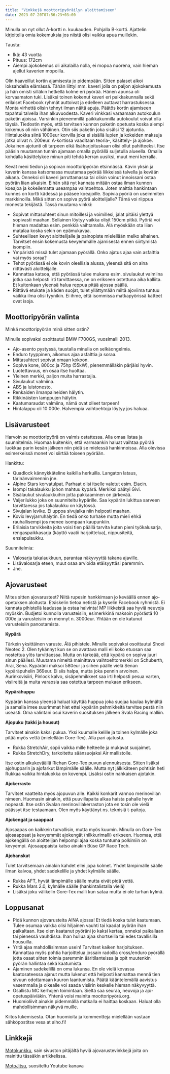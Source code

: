 ```yaml
---
title: "Vinkkejä moottoripyöräilyn aloittamiseen"
date: 2023-07-20T07:56:23+03:00
---
```


Minulla on nyt ollut A-kortti n. kuukauden. Pohjalla B-kortti. Ajattelin kirjoitella omia kokemuksia jos niistä olisi vaikka apua muillekin.

Tausta:

* Ikä: 43 vuotta
* Pituus: 172cm
* Aiempi ajokokemus oli aikalailla nolla, ei mopoa nuorena, vain hieman ajellut kaverien mopoilla.

Olin haaveillut kortin ajamisesta jo pidempään. Sitten palaset alkoi loksahdella elämässä. Tähän liittyi mm. kaveri jolla on paljon ajokokemusta ja hän omisti silläkin hetkellä kolme eri pyörää. Hänen apunsa oli korvaamaton tuki. Lisäksi toinen kokenut kaveri eri paikkakunnalla sekä erilaiset Facebook ryhmät auttoivat ja edelleen auttavat harrastuksessa. Monta virhettä olisin tehnyt ilman näitä apuja.
Päätös kortin ajamiseen tapahtui talvella ihan alkuvuodesta. Kaveri vinkkasi varaamaan autokoulun paketin ajoissa. Varsinkin pienemmillä paikkakunnilla autokoulut voivat olla täysiä. Tiedostin myös, että tarvitsen kunnon paketin opetusta koska aiempi kokemus oli niin vähäinen. Otin siis paketin joka sisälsi 12 ajotuntia. Hintaluokka siinä 1000eur korvilla joka ei sisällä lupien ja kokeiden maksuja jotka olivat n. 200eur.  A-kortissa vaaditaan teoria-, käsittely- ja ajokoe.
Jokainen ajotunti oli tarpeen eikä lisäharjoituskaan olisi ollut pahitteeksi. Itse pääsin muutaman tunnin ajamaan omalla pyörällä suljetulla alueella. Omalla kohdalla käsittelykoe minun piti tehdä kerran uusiksi, muut meni kerralla.

Kevät meni tiedon ja sopivan moottoripyörän etsinnässä. Kävin yksin ja kaverin kanssa katsomassa muutamaa pyörää liikkeissä talvella ja kevään aikana. Onneksi oli kaveri jarruttamassa tai olisin voinut innoissani ostaa pyörän liian aikaisin. Eihän sitä nyt kannata mitään ostaa ilman kunnon koeajoa ja kokeilematta useampaa vaihtoehtoa. Joten malttia hankintaan kunnes on kortti kädessä ja pääsee koeajoille. Sopivia pyöriä on useimmiten markkinoilla. Mikä sitten on sopiva pyörä aloittelijalle? Tämä voi riippua monesta tekijästä. Tässä muutama vinkki:

* Sopivat mittasuhteet sinun mitoillesi ja voimillesi, jalat pitäisi ylettyä sopivasti maahan. Sellainen löytyy vaikka olisit 150cm pitkä. Pyöriä voi hieman madaltaa esim. penkkiä vaihtamalla. Älä myöskään ota liian matalaa koska sekin on epämukavaa.
* Suhteellisen kevyt aloittelijalle ja painopiste mielellään melko alhainen. Tarvitset ensin kokemusta kevyemmälle ajamisesta ennen siirtymistä isompiin.
* Ympäristö missä tulet ajamaan pyörällä. Onko ajatus ajaa vain asfalttia vai myös soraa?
* Tehot pyörässä ei ole kovin oleellisia alussa, yleensä sitä on aina riittävästi aloittelijalle.
* Kannattaa katsoa, että pyörässä tulee mukana esim. sivulaukut valmiina jotka saa helposti irti tarvittaessa, ne on erikseen ostettuna aika kalliita. Et kuitenkaan yleensä halua reppua pitää ajossa päällä.
* Riittävä etukate ja käden suojat, tulet yllättymään miltä ajoviima tuntuu vaikka ilma olisi tyynikin. Ei ihme, että isommissa matkapyörissä katteet ovat isoja.

## Moottoripyörän valinta

Minkä moottoripyörän minä sitten ostin?

Minulle sopivaksi osoittautui BMW F700GS, vuosimalli 2013.

* Ajo-asento pystyssä, taustalla minulla on selkäongelmia.
* Enduro tyyppinen, aikomus ajaa asfalttia ja soraa.
* Mittasuhteet sopivat omaan kokoon.
* Sopiva kone, 800cc ja 75hp (55kW), pienemmälläkin pärjäisi hyvin.
* Luotettavuus, en osaa itse huoltaa.
* Yleinen merkki, paljon muita harrastajia.
* Sivulaukut valmiina.
* ABS ja luistonesto.
* Renkaiden ilmanpaineiden hälytin.
* Rikkinäisten lamppujen hälytin.
* Kaatumaraudat valmiina, nämä ovat olleet tarpeen!
* Hintalappu oli 10 000e. Halvempia vaihtoehtoja löytyy jos haluaa.

## Lisävarusteet

Harvoin se moottoripyörä on valmis ostattessa. Alla omaa listaa ja suunnitelmia. Huomaa kuitenkin, että varmaankin haluat
vaihtaa pyörää luokkaa parin kesän jälkeen niin pidä se mielessä hankinnoissa. Alla olevissa esimerkeissä monet voi
siirtää toiseen pyörään.

Hankittu:

* Quadlock kännykkäteline kaikilla herkuilla. Langaton lataus, tärinänvaimennin jne.
* Alpine Stars korvatulpat. Parhaat olisi itselle valetut esim. Elacin.
* Isompi takalaukku johon mahtuu kypärä. Merkiksi päätyi Givi.
* Sisälaukut sivulaukkuihin jotta pakkaaminen on järkevää.
* Vaijerilukko joka on suunniteltu kypärille. Saa kypärän lukittua sarveen tarvittaessa jos takalaukku on käytössä.
* Sivujalan levike. Ei uppoa sivujalka niin helposti maahan.
* Kovix levyjarruhälytin. En tiedä onko turhake mutta mieli ehkä rauhallisempi jos menee isompaan kaupunkiin.
* Erilaisia tarvikkeita joita voisi tien päällä tarvita kuten pieni työkalusarja, rengaspaikkasarja (käyttö vaatii harjoittelua), nippusiteitä, ensiapulaukku.

Suunnitelmia:

* Valosarja takalaukkuun, parantaa näkyvyyttä takana ajaville.
* Lisävalosarja eteen, muut osaa arvioida etäisyyttäsi paremmin.
* Jne.

## Ajovarusteet

Mites sitten ajovarusteet? Niitä rupesin hankkimaan jo keväällä ennen ajo-opetuksen aloitusta. Etsiskelin tietoa netistä ja kyselin Facebook ryhmistä. Ei kannata pihistellä laadussa ja ostaa halvinta! MP liikkeistä saa hyviä neuvoja myöskin. Budjetoi kunnolla varusteisiin, esimerkkinä maksoin pyörästä 10 000e ja varusteisiin on mennyt n. 3000eur. Yhtään en ole katunut varusteisiin panostamista.

**Kypärä**

Tärkein yksittäinen varuste. Älä pihistele. Minulle sopivaksi osoittautui Shoei Neotec 2. Olen tykännyt kun se on avattava malli eli koko etuosan saa nostettua ylös tarvittaessa. Mutta on tärkeää, että kypärä on sopiva juuri sinun päällesi. Muutama nimeltä mainittava vaihtoehtomerkki on Schuberth, Arai, Sena. Kypäräni maksoi 580eur ja siihen päälle vielä Senan kypäräpuhelin 369eur. Ei siis halpa, mutta joka pennin arvoinen. Aurinkovisiiri, Pinlock kalvo, sisäpehmikkeet saa irti helposti pesua varten, visiireitä ja muita varaosia saa ostettua tarpeen mukaan erikseen.

**Kypärähuppu**

Kypärän kanssa yleensä haluat käyttää huppua joka suojaa kaulaa kylmältä ja samalla imee suurimmat hiet ettei kypärän pehmikkeitä tarvitse pestä niin useasti. Oma valintani osui kaverin suosituksen jälkeen Svala Racing malliin.

**Ajopuku (takki ja housut)**

Tarvitset ainakin kaksi pukua. Yksi kuumalle kelille ja toinen kylmälle joka pitää myös vettä (mielellään Gore-Tex). Alla pari ajatusta.

* Rukka StretchAir, sopii vaikka mille helteelle ja mukavat suojaimet.
* Rukka StretchDry, tarkoitettu säänsuojaksi Air mallistolle.

Itse ostin alkukeväällä Richan Gore-Tex puvun alennuksesta. Sitten lisäksi ajohupparin ja ajofarkut lämpimälle säälle. Mutta nyt jälkikäteen pohtisin heti Rukkaa vaikka hintaluokka on kovempi. Lisäksi ostin nahkaisen ajotakin.

**Ajokerrasto**

Tarvitset vaatteita myös ajopuvun alle. Kaikki konkarit vannoo merinovillan nimeen. Huomasin ainakin, että puuvillapaita alkaa haista pahalle hyvin nopeasti. Itse ostin Svalan merinovillakerraston jota en tosin ole vielä päässyt itse testaamaan. Olen myös käyttänyt ns. teknisiä t-paitoja.

**Ajokengät ja saappaat**

Ajosaapas on kaikkein turvallisin, mutta myös kuumin. Minulla on Gore-Tex ajosaappaat ja kevyemmät ajokengät (nilkkurimalli) erikseen. Huomaa, että ajokengällä on aloittelijan helpompi ajaa koska tuntuma polkimiin on kevyempi. Ajosaappaista katso ainakin Büse GP Race Tech.

**Ajohanskat**

Tulet tarvitsemaan ainakin kahdet ellei jopa kolmet. Yhdet lämpimälle säälle ilman kalvoa, yhdet sadekelille ja yhdet kylmälle säälle.

* Rukka AFT, hyvät lämpimälle säälle mutta eivät pidä vettä.
* Rukka Mars 2.0, kylmälle säälle (hankintalistalla vielä)
* Lisäksi joku välikelin Gore-Tex malli kun sataa mutta ei ole turhan kylmä.

## Loppusanat

* Pidä kunnon ajovarusteita AINA ajossa! Et tiedä koska tulet kaatumaan. Tulee osumaa vaikka olisi hiljainen vauhti tai kaadat pyörän ihan paikaltaan. Itse olen kaatanut pyöräni jo kaksi kertaa, onneksi paikallaan tai pienessä vauhdissa. Ihan hullua ajaa shortseilla tai edes tavallisilla housuilla.
* Yritä ajaa mahdollisimman usein! Tarvitset kaiken harjoituksen. Kannattaa myös pohtia harjoittelua jossain radoilla cross/enduro pyörällä jotta osaat sitten toimia paremmin ääritilanteissa ja opit muutenkin pyörän hallintaa sekä kaatumista.
* Ajaminen sadekelillä on oma lukunsa. En ole vielä kovassa kaatosateessa ajanut mutta lukenut että helposti kannattaa mennä tien sivuun odottamaan kuuron laantumista. Päätä kääntelemällä aavistus vasemmalla ja oikealle voi saada visiirin keskelle hieman näkyvyyttä.
* Osallistu MC kerhojen toimintaan. Sieltä saa seuraa, neuvoja ja ajo-opetuspäiviäkin. Yhtenä voisi mainita moottoripyörä.org.
* Huomioliivit ainakin pidemmällä matkalla ei haittaa koskaan. Haluat olla mahdollisimman näkyvä muille.

Kiitos lukemisesta. Otan huomioita ja kommentteja mielellään vastaan sähköpostitse vesa at alho.fi!

## Linkkejä

[Motokunkku](https://motokunkku.fi), sain sivuston pitäjältä hyviä ajovarustevinkkejä joita on mainittu tässäkin artikkelissa.

[MotoJitsu](https://www.youtube.com/@MotoJitsu), suositeltu Youtube kanava
